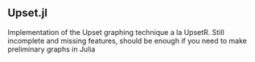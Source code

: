 ## Upset.jl

Implementation of the Upset graphing technique a la UpsetR.
Still incomplete and missing features, should be enough if you need to make preliminary graphs in Julia
